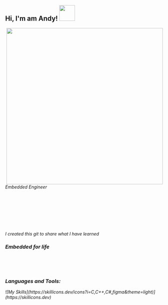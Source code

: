 <h2> Hi, I'm am Andy! <img src="https://media.giphy.com/media/mGcNjsfWAjY5AEZNw6/giphy.gif" width="50"></h2>
<img align='right' <img src="https://user-images.githubusercontent.com/74038190/213910845-af37a709-8995-40d6-be59-724526e3c3d7.gif" width="500">
<p><em>Embedded Engineer
<br><br><br><br><br><br><br><br>

I created this git to share what I have learned

### Embedded for life
<br><br><br>
<h3 align="left">Languages and Tools:</h3>
![My Skills](https://skillicons.dev/icons?i=C,C++,C#,figma&theme=light)](https://skillicons.dev)
